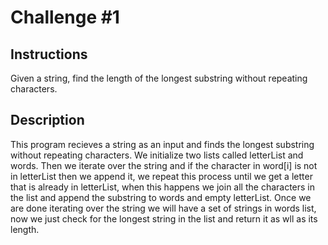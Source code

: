 # Challenge #1

## Instructions
Given a string, find the length of the longest substring without repeating characters.

## Description
This program recieves a string as an input and finds the longest substring without repeating characters.
We initialize two lists called letterList and words.
Then we iterate over the string and if the character in word[i] is not in letterList then we append it, we repeat this process until we get a letter that is already in letterList, when this happens we join all the characters in the list and append the substring to words and empty letterList.
Once we are done iterating over the string we will have a set of strings in words list, now we just check for the longest string in the list and return it as wll as its length.
